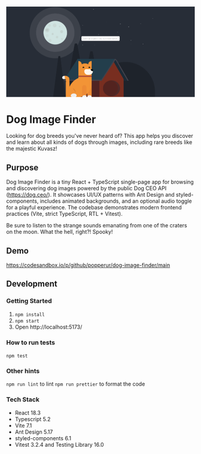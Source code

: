 ![Banner](docs/images/banner.png)

# Dog Image Finder

Looking for dog breeds you've never heard of? This app helps you discover and learn about all kinds of dogs through
images, including rare breeds like the majestic Kuvasz!

## Purpose
Dog Image Finder is a tiny React + TypeScript single-page app for browsing and discovering dog images powered by the public Dog CEO API (https://dog.ceo/). It showcases UI/UX patterns with Ant Design and styled-components, includes animated backgrounds, and an optional audio toggle for a playful experience. The codebase demonstrates modern frontend practices (Vite, strict TypeScript, RTL + Vitest).


Be sure to listen to the strange sounds emanating from one of the craters on the moon. What the hell, right?! 
Spooky!

## Demo

https://codesandbox.io/p/github/popperur/dog-image-finder/main

## Development

### Getting Started

1. `npm install`
2. `npm start`
3. Open http://localhost:5173/

### How to run tests

`npm test`

### Other hints

`npm run lint` to lint
`npm run prettier` to format the code

### Tech Stack

- React 18.3
- Typescript 5.2
- Vite 7.1
- Ant Design 5.17
- styled-components 6.1
- Vitest 3.2.4 and Testing Library 16.0
